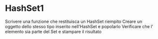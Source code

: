 # HashSet1
Scrivere una funzione che restituisca un HashSet riempito Creare un oggetto dello stesso tipo inserito nell'HashSet e popolarlo Verificare che l' elemento sia parte del Set e stampare il risultato

